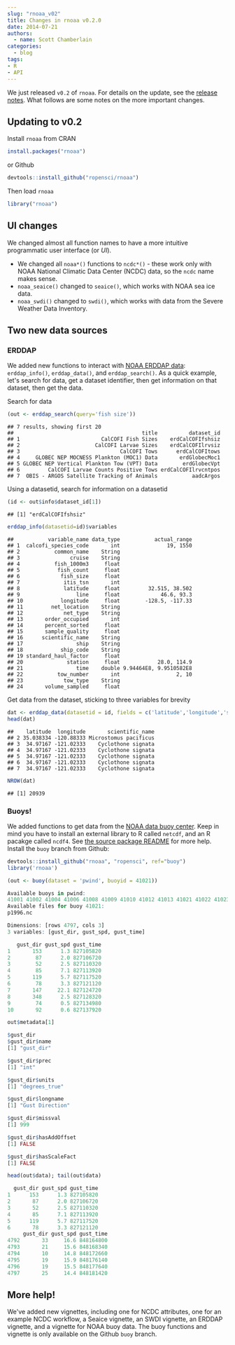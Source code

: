 ```yaml
---
slug: "rnoaa_v02"
title: Changes in rnoaa v0.2.0
date: 2014-07-21
authors:
  - name: Scott Chamberlain
categories:
  - blog
tags:
- R
- API
---
```


We just released `v0.2` of `rnoaa`. For details on the update, see the [release notes](https://github.com/ropensci/rnoaa/releases/tag/v0.2.0). What follows are some notes on the more important changes.

## Updating to v0.2

Install `rnoaa` from CRAN

```r
install.packages("rnoaa")
```

or Github

```r
devtools::install_github("ropensci/rnoaa")
```

Then load `rnoaa`

```r
library("rnoaa")
```

## UI changes

We changed almost all function names to have a more intuitive programmatic user interface (or *UI*).

- We changed all `noaa*()` functions to `ncdc*()` - these work only with NOAA National Climatic Data Center (NCDC) data, so the `ncdc` name makes sense.
- `noaa_seaice()` changed to `seaice()`, which works with NOAA sea ice data.
- `noaa_swdi()` changed to `swdi()`, which works with data from the Severe Weather Data Inventory.

## Two new data sources

### ERDDAP

We added new functions to interact with [NOAA ERDDAP data](http://coastwatch.pfeg.noaa.gov/erddap/index.html): `erddap_info()`, `erddap_data()`, and `erddap_search()`. As a quick example, let's search for data, get a dataset identifier, then get information on that dataset, then get the data.

Search for data

```r
(out <- erddap_search(query='fish size'))
```

```
## 7 results, showing first 20
##                                         title          dataset_id
## 1                          CalCOFI Fish Sizes    erdCalCOFIfshsiz
## 2                        CalCOFI Larvae Sizes    erdCalCOFIlrvsiz
## 3                                CalCOFI Tows      erdCalCOFItows
## 4     GLOBEC NEP MOCNESS Plankton (MOC1) Data       erdGlobecMoc1
## 5 GLOBEC NEP Vertical Plankton Tow (VPT) Data        erdGlobecVpt
## 6         CalCOFI Larvae Counts Positive Tows erdCalCOFIlrvcntpos
## 7  OBIS - ARGOS Satellite Tracking of Animals           aadcArgos
```

Using a datasetid, search for information on a datasetid

```r
(id <- out$info$dataset_id[1])
```

```
## [1] "erdCalCOFIfshsiz"
```

```r
erddap_info(datasetid=id)$variables
```

```
##           variable_name data_type           actual_range
## 1  calcofi_species_code       int               19, 1550
## 2           common_name    String
## 3                cruise    String
## 4           fish_1000m3     float
## 5            fish_count     float
## 6             fish_size     float
## 7              itis_tsn       int
## 8              latitude     float         32.515, 38.502
## 9                  line     float             46.6, 93.3
## 10            longitude     float        -128.5, -117.33
## 11         net_location    String
## 12             net_type    String
## 13       order_occupied       int
## 14       percent_sorted     float
## 15       sample_quality     float
## 16      scientific_name    String
## 17                 ship    String
## 18            ship_code    String
## 19 standard_haul_factor     float
## 20              station     float            28.0, 114.9
## 21                 time    double 9.94464E8, 9.9510582E8
## 22           tow_number       int                  2, 10
## 23             tow_type    String
## 24       volume_sampled     float
```

Get data from the dataset, sticking to three variables for brevity

```r
dat <- erddap_data(datasetid = id, fields = c('latitude','longitude','scientific_name'))
head(dat)
```

```
##    latitude  longitude       scientific_name
## 2 35.038334 -120.88333 Microstomus pacificus
## 3  34.97167 -121.02333    Cyclothone signata
## 4  34.97167 -121.02333    Cyclothone signata
## 5  34.97167 -121.02333    Cyclothone signata
## 6  34.97167 -121.02333    Cyclothone signata
## 7  34.97167 -121.02333    Cyclothone signata
```

```r
NROW(dat)
```

```
## [1] 20939
```

### Buoys!

We added functions to get data from the [NOAA data buoy center](http://www.ndbc.noaa.gov/). Keep in mind you have to install an external library to R called `netcdf`, and an R pacakge called `ncdf4`. See [the source package README](https://github.com/ropensci/rnoaa#important---buoy-data) for more help. Install the `buoy` branch from Github:

```r
devtools::install_github("rnoaa", "ropensci", ref="buoy")
library('rnoaa')
```

```r
(out <- buoy(dataset = 'pwind', buoyid = 41021))
```

```r
Available buoys in pwind:
41001 41002 41004 41006 41008 41009 41010 41012 41013 41021 41022 41023 41025 41035 41036 41040 41041 41043 41044 41046 41047 41048 41049 42001 42002 42003 42007 42012 42019 42020 42035 42036 42038 42039 42040 42041 42054 42055 42056 42057 42058 42059 42060 42065 42otp 44004 44005 44007 44008 44009 44011 44013 44014 44017 44018 44020 44025 44027 44028 44065 44066 45001 45002 45003 45004 45005 45006 45007 45008 45011 45012 46001 46002 46003 46005 46006 46011 46012 46013 46014 46015 46022 46023 46025 46026 46027 46028 46029 46030 46035 46041 46042 46044 46045 46047 46050 46051 46053 46054 46059 46060 46061 46062 46063 46066 46069 46070 46071 46072 46073 46075 46076 46077 46078 46079 46080 46081 46082 46083 46084 46085 46086 46087 46088 46089 46106 46270 51000 51001 51002 51003 51004 51028 51100 51101 alsn6 amaa2 amps2 amps3 amps4 auga2 blia2 burl1 buzm3 caro3 cdrf1 chlv2 clkn7 csbf1 dbln6 desw1 disw3 dpia1 drfa2 dryf1 dsln7 ducn7 fbis1 ffia2 fila2 fpsn7 fwyf1 gbcl1 gdil1 glln6 iosn3 ktnf1 lkwf1 lmbv4 lonf1 lscm4 mdrm1 mism1 mlrf1 mpcl1 mrka2 nwpo3 ostf1 pila2 pilm4 plsf1 pota2 ptac1 ptat2 ptgc1 roam4 sacv4 sanf1 sauf1 sbio1 sgnw3 sgof1 sisw1 smkf1 spgf1 srst2 stdm4 svls1 tplm2 ttiw1 venf1 verv4 wpow1
Available files for buoy 41021:
p1996.nc
```

```r
Dimensions: [rows 4797, cols 3]
3 variables: [gust_dir, gust_spd, gust_time]

   gust_dir gust_spd gust_time
1       153      1.3 827105820
2        87      2.0 827106720
3        52      2.5 827110320
4        85      7.1 827113920
5       119      5.7 827117520
6        78      3.3 827121120
7       147     22.1 827124720
8       348      2.5 827128320
9        74      0.5 827134980
10       92      0.6 827137920
```

```r
out$metadata[1]
```

```r
$gust_dir
$gust_dir$name
[1] "gust_dir"

$gust_dir$prec
[1] "int"

$gust_dir$units
[1] "degrees_true"

$gust_dir$longname
[1] "Gust Direction"

$gust_dir$missval
[1] 999

$gust_dir$hasAddOffset
[1] FALSE

$gust_dir$hasScaleFact
[1] FALSE
```

```r
head(out$data); tail(out$data)
```

```r
  gust_dir gust_spd gust_time
1      153      1.3 827105820
2       87      2.0 827106720
3       52      2.5 827110320
4       85      7.1 827113920
5      119      5.7 827117520
6       78      3.3 827121120
     gust_dir gust_spd gust_time
4792       33     16.6 848164800
4793       21     15.6 848168340
4794       10     14.8 848172660
4795       19     15.9 848176140
4796       19     15.5 848177640
4797       25     14.4 848181420
```

## More help!

We've added new vignettes, including one for NCDC attributes, one for an example NCDC workflow, a Seaice vignette, an SWDI vignette, an ERDDAP vignette, and a vignette for NOAA buoy data. The buoy functions and vignette is only available on the Github `buoy` branch.

